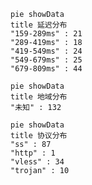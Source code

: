 
```mermaid
pie showData
title 延迟分布
"159-289ms" : 21
"289-419ms" : 18
"419-549ms" : 24
"549-679ms" : 25
"679-809ms" : 44
```
```mermaid
pie showData
title 地域分布
"未知" : 132
```
```mermaid
pie showData
title 协议分布
"ss" : 87
"http" : 1
"vless" : 34
"trojan" : 10
```